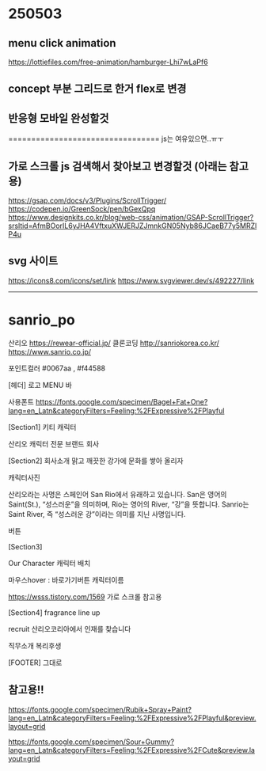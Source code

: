 # 250503

## menu click animation
https://lottiefiles.com/free-animation/hamburger-Lhi7wLaPf6

## concept 부분 그리드로 한거 flex로 변경

## 반응형 모바일 완성할것 
=================================
js는 여유있으면..ㅠㅜ

## 가로 스크롤 js 검색해서 찾아보고 변경할것 (아래는 참고용)
https://gsap.com/docs/v3/Plugins/ScrollTrigger/
https://codepen.io/GreenSock/pen/bGexQpq
https://www.designkits.co.kr/blog/web-css/animation/GSAP-ScrollTrigger?srsltid=AfmBOorIL6yJHA4VftxuXWJERJZJmnkGN05Nyb86JCaeB77y5MRZlP4u

## svg 사이트
https://icons8.com/icons/set/link
https://www.svgviewer.dev/s/492227/link

---

# sanrio_po
산리오
<https://rewear-official.jp/> 클론코딩
http://sanriokorea.co.kr/
https://www.sanrio.co.jp/

포인트컬러 #0067aa , #f44588


[헤더]
로고   MENU  바

사용폰트
https://fonts.google.com/specimen/Bagel+Fat+One?lang=en_Latn&categoryFilters=Feeling:%2FExpressive%2FPlayful


[Section1]
키티  캐릭터

산리오
캐릭터 전문 브랜드 회사


[Section2]
회사소개
맑고 깨끗한 강가에
문화를 쌓아 올리자

캐릭터사진

산리오라는 사명은 스페인어 San Rio에서 유래하고 있습니다. San은 영어의 Saint(St.), “성스러운”을 의미하며, Rio는 영어의 River, “강”을 뜻합니다. Sanrio는 Saint River, 즉 “성스러운 강”이라는 의미를 지닌 사명입니다.

버튼



[Section3]

Our Character
캐릭터 배치

마우스hover : 바로가기버튼 캐릭터이름

https://wsss.tistory.com/1569 가로 스크롤 참고용



[Section4]  fragrance line up

recruit
산리오코리아에서
인재를 찾습니다

직무소개
복리후생



[FOOTER] 
그대로



## 참고용!!
https://fonts.google.com/specimen/Rubik+Spray+Paint?lang=en_Latn&categoryFilters=Feeling:%2FExpressive%2FPlayful&preview.layout=grid

https://fonts.google.com/specimen/Sour+Gummy?lang=en_Latn&categoryFilters=Feeling:%2FExpressive%2FCute&preview.layout=grid